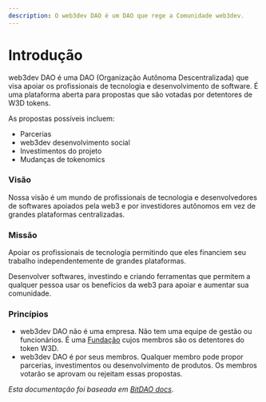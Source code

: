 ```yaml
---
description: O web3dev DAO é um DAO que rege a Comunidade web3dev.
---
```


# Introdução

web3dev DAO é uma DAO (Organização Autônoma Descentralizada) que visa apoiar os profissionais de tecnologia e desenvolvimento de software. É uma plataforma aberta para propostas que são votadas por detentores de W3D tokens.

As propostas possíveis incluem:

* Parcerias
* web3dev desenvolvimento social
* Investimentos do projeto
* Mudanças de tokenomics

### Visão

Nossa visão é um mundo de profissionais de tecnologia e desenvolvedores de softwares apoiados pela web3 e por investidores autônomos em vez de grandes plataformas centralizadas.

### Missão

Apoiar os profissionais de tecnologia permitindo que eles financiem seu trabalho independentemente de grandes plataformas.

Desenvolver softwares, investindo e criando ferramentas que permitem a qualquer pessoa usar os benefícios da web3 para apoiar e aumentar sua comunidade.

### Princípios

* web3dev DAO não é uma empresa. Não tem uma equipe de gestão ou funcionários. É uma [Fundação](fundacao.md) cujos membros são os detentores do token W3D.&#x20;
* web3dev DAO é por seus membros. Qualquer membro pode propor parcerias, investimentos ou desenvolvimento de produtos. Os membros votarão se aprovam ou rejeitam essas propostas.

_Esta documentação foi baseada em_ [_BitDAO docs_](https://docs.bitdao.io/).
